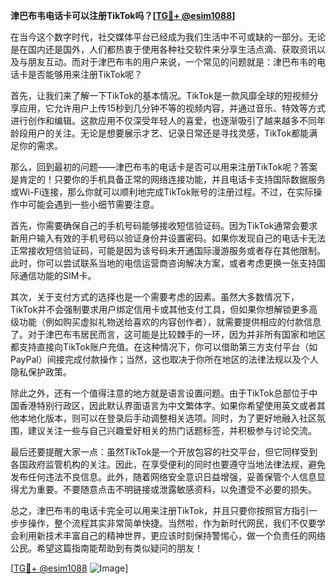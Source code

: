 **津巴布韦电话卡可以注册TikTok吗？[[TG💪+ @esim1088](https://t.me/s/esim1088)]**

在当今这个数字时代，社交媒体平台已经成为我们生活中不可或缺的一部分。无论是在国内还是国外，人们都热衷于使用各种社交软件来分享生活点滴、获取资讯以及与朋友互动。而对于津巴布韦的用户来说，一个常见的问题就是：津巴布韦的电话卡是否能够用来注册TikTok呢？

首先，让我们来了解一下TikTok的基本情况。TikTok是一款风靡全球的短视频分享应用，它允许用户上传15秒到几分钟不等的视频内容，并通过音乐、特效等方式进行创作和编辑。这款应用不仅深受年轻人的喜爱，也逐渐吸引了越来越多不同年龄段用户的关注。无论是想要展示才艺、记录日常还是寻找灵感，TikTok都能满足你的需求。

那么，回到最初的问题——津巴布韦的电话卡是否可以用来注册TikTok呢？答案是肯定的！只要你的手机具备正常的网络连接功能，并且电话卡支持国际数据服务或Wi-Fi连接，那么你就可以顺利地完成TikTok账号的注册过程。不过，在实际操作中可能会遇到一些小细节需要注意。

首先，你需要确保自己的手机号码能够接收短信验证码。因为TikTok通常会要求新用户输入有效的手机号码以验证身份并设置密码。如果你发现自己的电话卡无法正常接收短信验证码，可能是因为该号码未开通国际漫游服务或者存在其他限制。此时，你可以尝试联系当地的电信运营商咨询解决方案，或者考虑更换一张支持国际通信功能的SIM卡。

其次，关于支付方式的选择也是一个需要考虑的因素。虽然大多数情况下，TikTok并不会强制要求用户绑定信用卡或其他支付工具，但如果你想解锁更多高级功能（例如购买虚拟礼物送给喜欢的内容创作者），就需要提供相应的付款信息了。对于津巴布韦居民而言，这可能是比较棘手的一环，因为并非所有国家和地区都支持直接向TikTok账户充值。在这种情况下，你可以借助第三方支付平台（如PayPal）间接完成付款操作；当然，这也取决于你所在地区的法律法规以及个人隐私保护政策。

除此之外，还有一个值得注意的地方就是语言设置问题。由于TikTok总部位于中国香港特别行政区，因此默认界面语言为中文繁体字。如果你希望使用英文或者其他本地化版本，则可以在登录后手动调整相关选项。同时，为了更好地融入社区氛围，建议关注一些与自己兴趣爱好相关的热门话题标签，并积极参与讨论交流。

最后还要提醒大家一点：虽然TikTok是一个开放包容的社交平台，但它同样受到各国政府监管机构的关注。因此，在享受便利的同时也要遵守当地法律法规，避免发布任何违法不良信息。此外，随着网络安全意识日益增强，妥善保管个人信息显得尤为重要。不要随意点击不明链接或泄露敏感资料，以免遭受不必要的损失。

总之，津巴布韦的电话卡完全可以用来注册TikTok，并且只要你按照官方指引一步步操作，整个流程其实非常简单快捷。当然啦，作为新时代网民，我们不仅要学会利用新技术丰富自己的精神世界，更应该时刻保持警惕心，做一个负责任的网络公民。希望这篇指南能帮助到有类似疑问的朋友！

[[TG💪+ @esim1088](https://t.me/s/esim1088) ![Image](https://i.postimg.cc/4NQfJmqS/Snipaste-2025-05-13-00-14-12.png)]